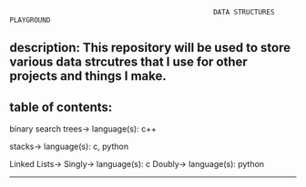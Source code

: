                                                       DATA STRUCTURES PLAYGROUND
                                                      
description: This repository will be used to store various data strcutres 
             that I use for other projects and things I make.
--------------------------------------------------------------------------



table of contents:
-------------------------------------------
  binary search trees->
  language(s):
    c++
      
  stacks->
  language(s):
    c, python
    
  Linked Lists->
    Singly->
    language(s):
    c
    Doubly->
    language(s):
    python
    
--------------------------------------------
